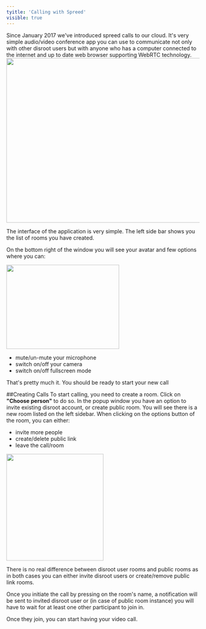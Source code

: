 ```yaml
---
tyitle: 'Calling with Spreed'
visible: true
---
```


Since January 2017 we've introduced spreed calls to our cloud. It's very simple audio/video conference app you can use to communicate not only with other disroot users but with anyone who has a computer connected to the internet and up to date web browser supporting WebRTC technology.
<img src="/uploads/default/original/1X/bcd4d6df734d9f943d55b18f154513144e628630.png" width="690" height="430">


The interface of the application is very simple. The left side bar shows you the list of rooms you have created. 


On the bottom right of the window you will see your avatar and few options where you can:

<img src="/uploads/default/original/1X/3b4e224536211f8e650572fe26ded9f1e574e03f.png" width="294" height="220">
 
 - mute/un-mute your microphone
 - switch on/off your camera
 - switch on/off fullscreen mode

That's pretty much it. You should be ready to start your new call

##Creating Calls
To start calling, you need to create a room. Click on **"Choose person"** to do so. In the popup window you have an option to invite existing disroot account, or create public room. 
You will see there is a new room listed on the left sidebar. 
When clicking on the options button of the room, you can either:
  - invite more people
  - create/delete public link
  - leave the call/room

<img src="/uploads/default/original/1X/5622ad57c2ab57131d618ba17b2b97b89593dca3.png" width="253" height="279">

There is no real difference between disroot user rooms and public rooms as in both cases you can either invite disroot users or create/remove public link rooms.

Once you initiate the call by pressing on the room's name, a notification will be sent to invited disroot user or (in case of public room instance) you will have to wait for at least one other participant to join in. 

Once they join, you can start having your video call.
